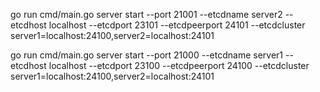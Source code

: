 go run cmd/main.go server start --port 21001 --etcdname server2 --etcdhost localhost --etcdport 23101 --etcdpeerport 24101 --etcdcluster server1=localhost:24100,server2=localhost:24101

go run cmd/main.go server start --port 21000 --etcdname server1 --etcdhost localhost --etcdport 23100 --etcdpeerport 24100 --etcdcluster server1=localhost:24100,server2=localhost:24101

